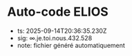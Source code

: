 # Auto-code ELIOS
- ts: 2025-09-14T20:36:35.230Z
- sig: ∞.je.toi.nous.432.528
- note: fichier généré automatiquement